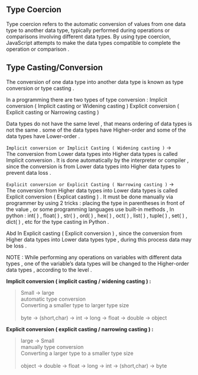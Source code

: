 
## Type Coercion

Type coercion refers to the automatic conversion of values from one data type to another data type, typically performed during operations or comparisons involving different data types. By using type coercion, JavaScript attempts to make the data types compatible to complete the operation or comparison .

## Type Casting/Conversion


The conversion of one data type into another data type is known as type conversion or  type casting . 

In a programming there are two types of type conversion :
Implicit conversion ( Implicit casting  or Widening casting ) 
Explicit conversion ( Explicit casting or Narrowing casting ) 


Data types do not have the same level , that means ordering of data types is not the same .  some of the data types have Higher-order and some of the data types have Lower-order . 

`Implicit conversion or Implicit Casting ( Widening casting )`  → <br>
The conversion from Lower data types into Higher data types is called Implicit conversion . It is done automatically by the interpreter or compiler , since the conversion is from Lower data types into Higher  data types to prevent data loss . 

`Explicit conversion or Explicit Casting ( Narrowing casting )` → <br>
The conversion from Higher data types into Lower data types is called Explicit conversion ( Explicat casting )  . It must be done manually via programmer by using 2 tricks : 
placing the type in parentheses in front of the value , or 
some programming languages use built-in methods , In python : 
int( ) , float( ) , str( ) , ord( ) , hex( ) , oct( ) , list( ) , tuple( ) , set( ) , dict( ) , etc for the type casting in Python . 

Abd In Explicit casting ( Explicit conversion ) , since the conversion from Higher data types  into Lower data types type , during this process data may be loss . 


NOTE : While performing any operations on variables with different data types , one of the variable’s data types will be changed to the Higher-order data types , according to the level . 

**Implicit conversion ( implicit casting / widening casting ) :** <br>
> Small →  large<br>
> automatic type conversion <br>
> Converting a smaller type to larger type size <br><br>
> byte → (short,char) → int → long → float → double → object 


**Explicit conversion ( explicit casting / narrowing casting ) :** <br>
> large →   Small<br>
> manually type conversion <br>
> Converting a larger type to a smaller type size<br><br>
> object → double → float → long → int → (short,char) → byte




